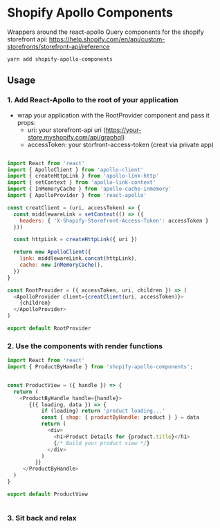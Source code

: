 # Shopify Apollo Components

Wrappers around the react-apollo Query components for the shopify storefront api: https://help.shopify.com/en/api/custom-storefronts/storefront-api/reference

`yarn add shopify-apollo-components`

## Usage

### 1. Add React-Apollo to the root of your application

* wrap your application with the RootProvider component and pass it props:
  * uri: your storefront-api uri (https://your-store.myshopify.com/api/graphql)
  * accessToken: your storfront-access-token (creat via private app) 


```js

import React from 'react'
import { ApolloClient } from 'apollo-client'
import { createHttpLink } from 'apollo-link-http'
import { setContext } from 'apollo-link-context'
import { InMemoryCache } from 'apollo-cache-inmemory'
import { ApolloProvider } from 'react-apollo'

const creatClient = (uri, accessToken) => {
  const middlewareLink = setContext(() => ({
    headers: { 'X-Shopify-Storefront-Access-Token': accessToken }
  }))

  const httpLink = createHttpLink({ uri })

  return new ApolloClient({
    link: middlewareLink.concat(httpLink),
    cache: new InMemoryCache(),
  })
}

const RootProvider = ({ accessToken, uri, children }) => (
  <ApolloProvider client={creatClient(uri, accessToken)}>
    {children}
  </ApolloProvider>
)

export default RootProvider

``` 

### 2. Use the components with render functions

```js
import React from 'react'
import { ProductByHandle } from 'shopify-apollo-components';


const ProductView = ({ handle }) => {
  return (
    <ProductByHandle handle={handle}>
       {({ loading, data }) => {
           if (loading) return 'product loading...'
           const { shop: { productByHandle: product } } = data
           return (
             <div>
               <h1>Product Details for {product.title}</h1>
               {/* Build your product view */}
             </div>
           )
         }}
     </ProductByHandle>
  )
}

export default ProductView



```

### 3. Sit back and relax